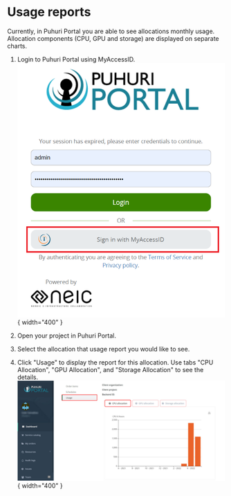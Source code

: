 # Usage reports

Currently, in Puhuri Portal you are able to see allocations monthly usage. Allocation components (CPU, GPU and storage) are displayed on separate charts.

1. Login to Puhuri Portal using MyAccessID.
   ![Login](../assets/Login.PNG){ width="400" }

2. Open your project in Puhuri Portal.
3. Select the allocation that usage report you would like to see.
4. Click "Usage" to display the report for this allocation. Use tabs "CPU Allocation", "GPU Allocation", and "Storage Allocation" to see the details. 
   ![Usage](../assets/puhuri_usage.jpg){ width="400" }